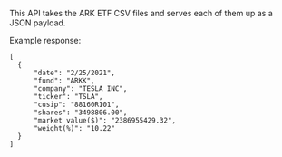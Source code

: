 This API takes the ARK ETF CSV files and serves each of them up as a JSON payload.

Example response:
```
[
  {
      "date": "2/25/2021",
      "fund": "ARKK",
      "company": "TESLA INC",
      "ticker": "TSLA",
      "cusip": "88160R101",
      "shares": "3498806.00",
      "market value($)": "2386955429.32",
      "weight(%)": "10.22"
  }
]
```
